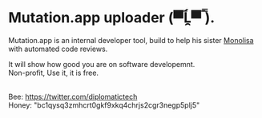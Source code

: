 # Mutation.app uploader (▀̿Ĺ̯▀̿ ̿).

Mutation.app is an internal developer tool, build to help his sister [Monolisa](https://github.com/mutationapp/monolisa) with automated code reviews.<br />


It will show how good you are on software developemnt. <br /> Non-profit, Use it, it is free.<br /><br />

Bee: https://twitter.com/diplomatictech <br />
Honey: "bc1qysq3zmhcrt0gkf9xkq4chrjs2cgr3negp5plj5" 
